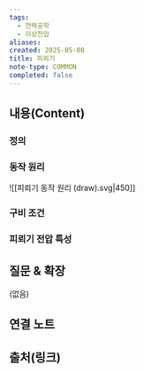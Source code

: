 ```yaml
---
tags:
  - 전력공학
  - 이상전압
aliases: 
created: 2025-05-08
title: 피뢰기
note-type: COMMON
completed: false
---
```


## 내용(Content)
### 정의

### 동작 원리
![[피뢰기 동작 원리 (draw).svg|450]]
### 구비 조건

### 피뢰기 전압 특성 


## 질문 & 확장

(없음)

## 연결 노트

## 출처(링크)

